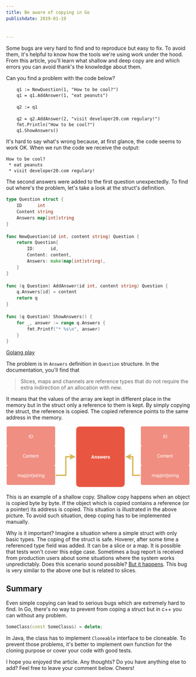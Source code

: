 ```yaml
---
title: Be aware of copying in Go
publishdate: 2019-01-19


---
```

Some bugs are very hard to find and to reproduce but easy to fix. To avoid them, it's helpful to know how the tools we're using work under the hood. From this article, you'll learn what shallow and deep copy are and which errors you can avoid thank's the knowledge about them.

Can you find a problem with the code below?

```golang
	q1 := NewQuestion(1, "How to be cool?")
	q1 = q1.AddAnswer(1, "eat peanuts")

	q2 := q1

	q2 = q2.AddAnswer(2, "visit developer20.com regulary!")
	fmt.Println("How to be cool?")
	q1.ShowAnswers()
```

It's hard to say what's wrong because, at first glance, the code seems to work OK. When we run the code we receive the output:

```
How to be cool?
 * eat peanuts
 * visit developer20.com regulary!
```

The second answers were added to the first question unexpectedly. To find out where's the problem, let's take a look at the struct's definition.

```go
type Question struct {
	ID      int
	Content string
	Answers map[int]string
}

func NewQuestion(id int, content string) Question {
	return Question{
		ID:      id,
		Content: content,
		Answers: make(map[int]string),
	}
}

func (q Question) AddAnswer(id int, content string) Question {
	q.Answers[id] = content
	return q
}

func (q Question) ShowAnswers() {
	for _, answer := range q.Answers {
		fmt.Printf("* %s\n", answer)
	}
}
```

[Golang play](https://play.golang.org/p/i2k-DGlrk_p)

The problem is in `Answers` definition in `Question` structure. In the documentation, you'll find that

> Slices, maps and channels are reference types that do not require the extra indirection of an allocation with new.

It means that the values of the array are kept in different place in the memory but in the struct only a reference to them is kept. By simply copying the struct, the reference is copied. The copied reference points to the same address in the memory.

![](/assets/posts/struct-copy2.png)

This is an example of a shallow copy. Shallow copy happens when an object is copied byte by byte. If the object which is copied contains a reference (or a pointer) its address is copied. This situation is illustrated in the above picture. To avoid such situation, deep coping has to be implemented manually.

Why is it important? Imagine a situation where a simple struct with only basic types. The coping of the struct is safe. Hoverer, after some time a referenced type field was added. It can be a slice or a map. It is possible that tests won't cover this edge case. Sometimes a bug report is received from production users about some situations where the system works unpredictably. Does this scenario sound possible? [But it happens](https://allegro.tech/2017/07/golang-slices-gotcha.html). This bug is very similar to the above one but is related to slices. 

## Summary

Even simple copying can lead to serious bugs which are extremely hard to find. In Go, there's no way to prevent from coping a struct but in c++ you can without any problem.

```c++
SomeClass(const SomeClass&) = delete;
```

In Java, the class has to implement `Cloneable` interface to be cloneable. To prevent those problems, it's better to implement own function for the cloning purpose or cover your code with good tests.

I hope you enjoyed the article. Any thoughts? Do you have anything else to add? Feel free to leave your comment below. Cheers!
